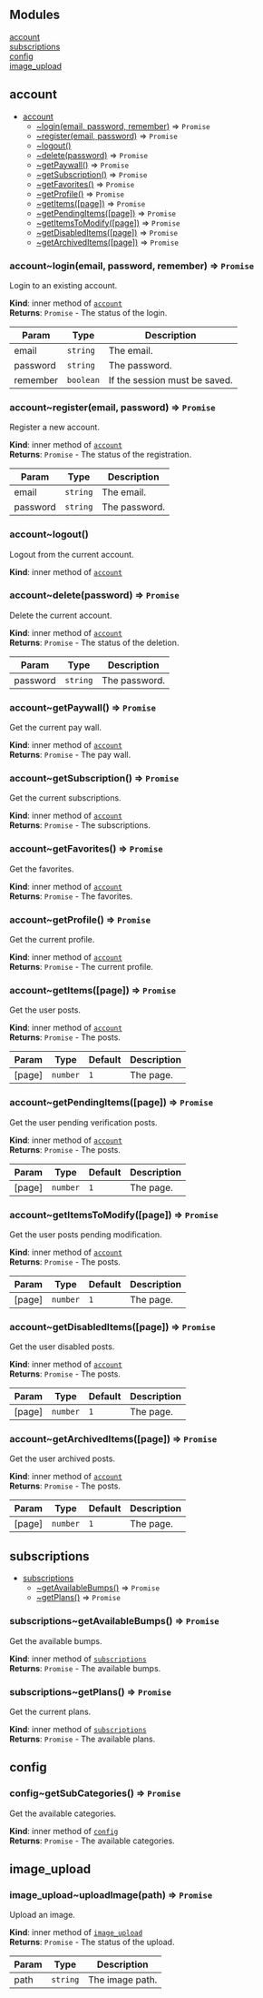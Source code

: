 ## Modules

<dl>
<dt><a href="#module_account">account</a></dt>
<dd></dd>
<dt><a href="#module_subscriptions">subscriptions</a></dt>
<dd></dd>
<dt><a href="#module_config">config</a></dt>
<dd></dd>
<dt><a href="#module_image_upload">image_upload</a></dt>
<dd></dd>
</dl>

<a name="module_account"></a>

## account

* [account](#module_account)
    * [~login(email, password, remember)](#module_account..login) ⇒ <code>Promise</code>
    * [~register(email, password)](#module_account..register) ⇒ <code>Promise</code>
    * [~logout()](#module_account..logout)
    * [~delete(password)](#module_account..delete) ⇒ <code>Promise</code>
    * [~getPaywall()](#module_account..getPaywall) ⇒ <code>Promise</code>
    * [~getSubscription()](#module_account..getSubscription) ⇒ <code>Promise</code>
    * [~getFavorites()](#module_account..getFavorites) ⇒ <code>Promise</code>
    * [~getProfile()](#module_account..getProfile) ⇒ <code>Promise</code>
    * [~getItems([page])](#module_account..getItems) ⇒ <code>Promise</code>
    * [~getPendingItems([page])](#module_account..getPendingItems) ⇒ <code>Promise</code>
    * [~getItemsToModify([page])](#module_account..getItemsToModify) ⇒ <code>Promise</code>
    * [~getDisabledItems([page])](#module_account..getDisabledItems) ⇒ <code>Promise</code>
    * [~getArchivedItems([page])](#module_account..getArchivedItems) ⇒ <code>Promise</code>

<a name="module_account..login"></a>

### account~login(email, password, remember) ⇒ <code>Promise</code>
Login to an existing account.

**Kind**: inner method of [<code>account</code>](#module_account)  
**Returns**: <code>Promise</code> - The status of the login.  

| Param | Type | Description |
| --- | --- | --- |
| email | <code>string</code> | The email. |
| password | <code>string</code> | The password. |
| remember | <code>boolean</code> | If the session must be saved. |

<a name="module_account..register"></a>

### account~register(email, password) ⇒ <code>Promise</code>
Register a new account.

**Kind**: inner method of [<code>account</code>](#module_account)  
**Returns**: <code>Promise</code> - The status of the registration.  

| Param | Type | Description |
| --- | --- | --- |
| email | <code>string</code> | The email. |
| password | <code>string</code> | The password. |

<a name="module_account..logout"></a>

### account~logout()
Logout from the current account.

**Kind**: inner method of [<code>account</code>](#module_account)  
<a name="module_account..delete"></a>

### account~delete(password) ⇒ <code>Promise</code>
Delete the current account.

**Kind**: inner method of [<code>account</code>](#module_account)  
**Returns**: <code>Promise</code> - The status of the deletion.  

| Param | Type | Description |
| --- | --- | --- |
| password | <code>string</code> | The password. |

<a name="module_account..getPaywall"></a>

### account~getPaywall() ⇒ <code>Promise</code>
Get the current pay wall.

**Kind**: inner method of [<code>account</code>](#module_account)  
**Returns**: <code>Promise</code> - The pay wall.  
<a name="module_account..getSubscription"></a>

### account~getSubscription() ⇒ <code>Promise</code>
Get the current subscriptions.

**Kind**: inner method of [<code>account</code>](#module_account)  
**Returns**: <code>Promise</code> - The subscriptions.  
<a name="module_account..getFavorites"></a>

### account~getFavorites() ⇒ <code>Promise</code>
Get the favorites.

**Kind**: inner method of [<code>account</code>](#module_account)  
**Returns**: <code>Promise</code> - The favorites.  
<a name="module_account..getProfile"></a>

### account~getProfile() ⇒ <code>Promise</code>
Get the current profile.

**Kind**: inner method of [<code>account</code>](#module_account)  
**Returns**: <code>Promise</code> - The current profile.  
<a name="module_account..getItems"></a>

### account~getItems([page]) ⇒ <code>Promise</code>
Get the user posts.

**Kind**: inner method of [<code>account</code>](#module_account)  
**Returns**: <code>Promise</code> - The posts.  

| Param | Type | Default | Description |
| --- | --- | --- | --- |
| [page] | <code>number</code> | <code>1</code> | The page. |

<a name="module_account..getPendingItems"></a>

### account~getPendingItems([page]) ⇒ <code>Promise</code>
Get the user pending verification posts.

**Kind**: inner method of [<code>account</code>](#module_account)  
**Returns**: <code>Promise</code> - The posts.  

| Param | Type | Default | Description |
| --- | --- | --- | --- |
| [page] | <code>number</code> | <code>1</code> | The page. |

<a name="module_account..getItemsToModify"></a>

### account~getItemsToModify([page]) ⇒ <code>Promise</code>
Get the user posts pending modification.

**Kind**: inner method of [<code>account</code>](#module_account)  
**Returns**: <code>Promise</code> - The posts.  

| Param | Type | Default | Description |
| --- | --- | --- | --- |
| [page] | <code>number</code> | <code>1</code> | The page. |

<a name="module_account..getDisabledItems"></a>

### account~getDisabledItems([page]) ⇒ <code>Promise</code>
Get the user disabled posts.

**Kind**: inner method of [<code>account</code>](#module_account)  
**Returns**: <code>Promise</code> - The posts.  

| Param | Type | Default | Description |
| --- | --- | --- | --- |
| [page] | <code>number</code> | <code>1</code> | The page. |

<a name="module_account..getArchivedItems"></a>

### account~getArchivedItems([page]) ⇒ <code>Promise</code>
Get the user archived posts.

**Kind**: inner method of [<code>account</code>](#module_account)  
**Returns**: <code>Promise</code> - The posts.  

| Param | Type | Default | Description |
| --- | --- | --- | --- |
| [page] | <code>number</code> | <code>1</code> | The page. |

<a name="module_subscriptions"></a>

## subscriptions

* [subscriptions](#module_subscriptions)
    * [~getAvailableBumps()](#module_subscriptions..getAvailableBumps) ⇒ <code>Promise</code>
    * [~getPlans()](#module_subscriptions..getPlans) ⇒ <code>Promise</code>

<a name="module_subscriptions..getAvailableBumps"></a>

### subscriptions~getAvailableBumps() ⇒ <code>Promise</code>
Get the available bumps.

**Kind**: inner method of [<code>subscriptions</code>](#module_subscriptions)  
**Returns**: <code>Promise</code> - The available bumps.  
<a name="module_subscriptions..getPlans"></a>

### subscriptions~getPlans() ⇒ <code>Promise</code>
Get the current plans.

**Kind**: inner method of [<code>subscriptions</code>](#module_subscriptions)  
**Returns**: <code>Promise</code> - The available plans.  
<a name="module_config"></a>

## config
<a name="module_config..getSubCategories"></a>

### config~getSubCategories() ⇒ <code>Promise</code>
Get the available categories.

**Kind**: inner method of [<code>config</code>](#module_config)  
**Returns**: <code>Promise</code> - The available categories.  
<a name="module_image_upload"></a>

## image\_upload
<a name="module_image_upload..uploadImage"></a>

### image_upload~uploadImage(path) ⇒ <code>Promise</code>
Upload an image.

**Kind**: inner method of [<code>image\_upload</code>](#module_image_upload)  
**Returns**: <code>Promise</code> - The status of the upload.  

| Param | Type | Description |
| --- | --- | --- |
| path | <code>string</code> | The image path. |

